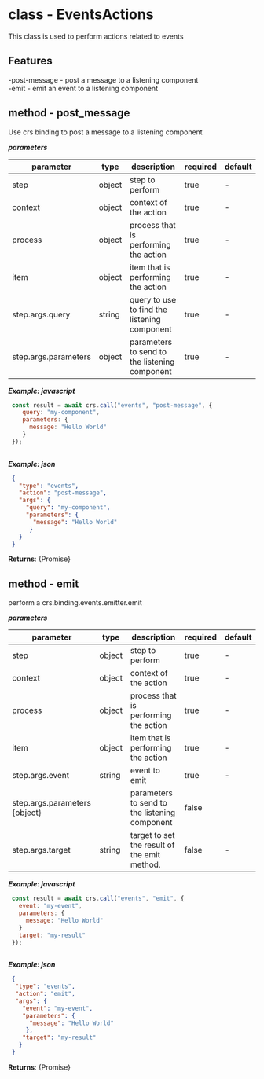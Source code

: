 # class - EventsActionsThis class is used to perform actions related to events  ## Features -post-message - post a message to a listening component   -emit - emit an event to a listening component    ## method - post_messageUse crs binding to post a message to a listening component***parameters***|parameter|type|description|required|default||---------|----|-----------|--------|-------||step|object|step to perform|true|-||context|object|context of the action|true|-||process|object|process that is performing the action|true|-||item|object|item that is performing the action|true|-||step.args.query|string|query to use to find the listening component|true|-||step.args.parameters|object|parameters to send to the listening component|true|-|***Example: javascript***```js const result = await crs.call("events", "post-message", {      query: "my-component",      parameters: {        message: "Hello World"      }   });    ```***Example: json***```json {     "type": "events",     "action": "post-message",     "args": {       "query": "my-component",       "parameters": {         "message": "Hello World"        }     }   }  ```**Returns**: {Promise<void>}## method - emitperform a crs.binding.events.emitter.emit***parameters***|parameter|type|description|required|default||---------|----|-----------|--------|-------||step|object|step to perform|true|-||context|object|context of the action|true|-||process|object|process that is performing the action|true|-||item|object|item that is performing the action|true|-||step.args.event|string|event to emit|true|-||step.args.parameters {object}||parameters to send to the listening component|false|||step.args.target|string|target to set the result of the emit method.|false|-|***Example: javascript***```js const result = await crs.call("events", "emit", {     event: "my-event",     parameters: {       message: "Hello World"     }     target: "my-result"   });    ```***Example: json***```json {    "type": "events",    "action": "emit",    "args": {      "event": "my-event",      "parameters": {        "message": "Hello World"       },      "target": "my-result"     }   }  ```**Returns**: {Promise<void>}